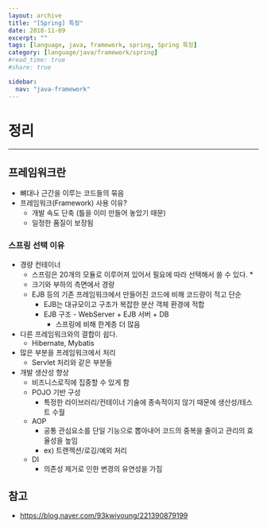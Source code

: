 ```yaml
---
layout: archive
title: "[Spring] 특징"
date: 2018-11-09
excerpt: ""
tags: [language, java, framework, spring, Spring 특징]
category: [language/java/framework/spring]
#read_time: true
#share: true

sidebar:
  nav: "java-framework"
---
```


# 정리

* * *

## 프레임워크란

* 뼈대나 근간을 이루는 코드들의 묶음
* 프레임워크(Framework) 사용 이유?
  * 개발 속도 단축 (틀을 이미 만들어 놓았기 때문)
  * 일정한 품질이 보장됨

### 스프링 선택 이유

* 경량 컨테이너
  * 스프링은 20개의 모듈로 이루어져 있어서 필요에 따라 선택해서 쓸 수 있다.
    * 
  * 크기와 부하의 측면에서 경량
  * EJB 등의 기존 프레임워크에서 만들어진 코드에 비해 코드량이 적고 단순
    * EJB는 대규모이고 구조가 복잡한 분산 객체 환경에 적합
    * EJB 구조 - WebServer + EJB 서버 + DB
      * 스프링에 비해 한계층 더 많음
* 다른 프레임워크와의 결합이 쉽다.
  * Hibernate, Mybatis
* 많은 부분을 프레임워크에서 처리
  * Servlet 처리와 같은 부분들
* 개발 생산성 향상
  * 비즈니스로직에 집중할 수 있게 함
  * POJO 기반 구성
    * 특정한 라이브러리/컨테이너 기술에 종속적이지 않기 때문에 생산성/테스트 수월
  * AOP
    * 공통 관심요소를 단일 기능으로 뽑아내어 코드의 중복을 줄이고 관리의 효율성을 높임
    * ex) 트랜젝션/로깅/예외 처리
  * DI
    * 의존성 제거로 인한 변경의 유연성을 가짐

## 참고

* <https://blog.naver.com/93kwiyoung/221390879199>
